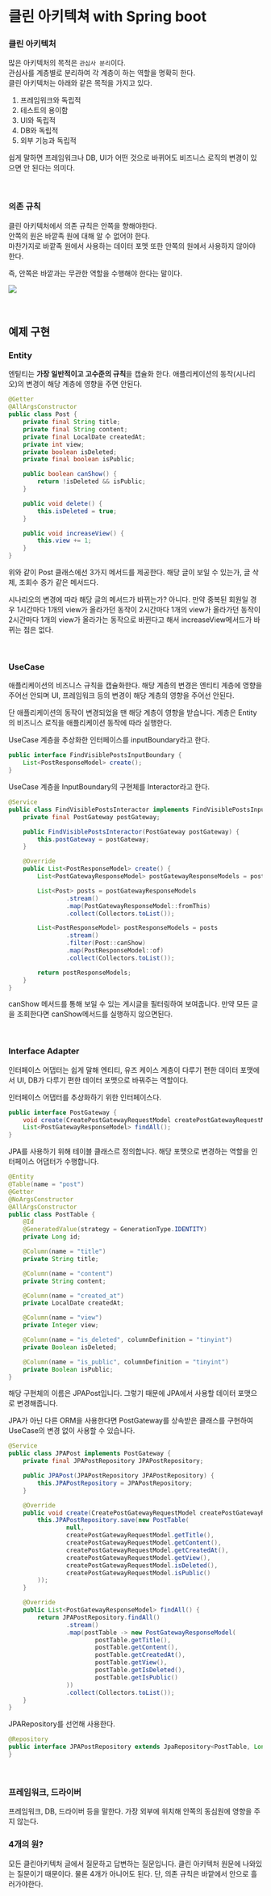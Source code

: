 # 클린 아키텍쳐 with Spring boot


### 클린 아키텍처
많은 아키텍처의 목적은 `관심사 분리`이다.  
관심사를 계층별로 분리하여 각 계층이 하는 역할을 명확히 한다.  
클린 아키텍처는 아래와 같은 목적을 가지고 있다.

1. 프레임워크와 독립적
2. 테스트의 용이함
3. UI와 독립적
4. DB와 독립적
5. 외부 기능과 독립적

쉽게 말하면 프레임워크나 DB, UI가 어떤 것으로 바뀌어도 비즈니스 로직의 변경이 있으면 안 된다는 의미다.

<br>

### 의존 규칙

클린 아키텍처에서 의존 규칙은 안쪽을 향해야한다.  
안쪽의 원은 바깥족 원에 대해 알 수 없어야 한다.  
마찬가지로 바깥족 원에서 사용하는 데이터 포멧 또한 안쪽의 원에서 사용하지 않아야 한다.  
  
즉, 안쪽은 바깥과는 무관한 역할을 수행해야 한다는 말이다.

![](./image/cleanarchitecture.jpeg)

<br>

## 예제 구현

### Entity 
엔팉티는 **가장 일반적이고 고수준의 규칙**을 캡슐화 한다. 애플리케이션의 동작(시나리오)의 변경이 해당 계층에 영향을 주면 안된다.

```java
@Getter
@AllArgsConstructor
public class Post {
    private final String title;
    private final String content;
    private final LocalDate createdAt;
    private int view;
    private boolean isDeleted;
    private final boolean isPublic;

    public boolean canShow() {
        return !isDeleted && isPublic;
    }

    public void delete() {
        this.isDeleted = true;
    }

    public void increaseView() {
        this.view += 1;
    }
}
```
위와 같이 Post 클래스에선 3가지 메서드를 제공한다. 해당 글이 보일 수 있는가, 글 삭제, 조회수 증가 같은 메서드다.  
  
시나리오의 변경에 따라 해당 글의 메서드가 바뀌는가? 아니다. 만약 중복된 회원일 경우 1시간마다 1개의 view가 올라가던 동작이 2시간마다 1개의 view가 올라가던 동작이 2시간마다 1개의 view가 올라가는 동작으로 바뀐다고 해서 increaseView메서드가 바뀌는 점은 없다.

<br>

### UseCase
애플리케이션의 비즈니스 규칙을 캡슐화한다. 해당 계층의 변경은 엔티티 계층에 영향을 주어선 안되며 UI, 프레임워크 등의 변경이 해당 계층의 영향을 주어선 안된다.  
  
단 애플리케이션의 동작이 변경되었을 땐 해당 계층이 영향을 받습니다. 계층은 Entity의 비즈니스 로직을 애플리케이션 동작에 따라 실행한다.  
  
UseCase 계층을 추상화한 인터페이스를 inputBoundary라고 한다.
```java
public interface FindVisiblePostsInputBoundary {
    List<PostResponseModel> create();
}
```
UseCase 계층을 InputBoundary의 구현체를 Interactor라고 한다.

```java
@Service
public class FindVisiblePostsInteractor implements FindVisiblePostsInputBoundary {
    private final PostGateway postGateway;

    public FindVisiblePostsInteractor(PostGateway postGateway) {
        this.postGateway = postGateway;
    }

    @Override
    public List<PostResponseModel> create() {
        List<PostGatewayResponseModel> postGatewayResponseModels = postGateway.findAll();

        List<Post> posts = postGatewayResponseModels
                .stream()
                .map(PostGatewayResponseModel::fromThis)
                .collect(Collectors.toList());

        List<PostResponseModel> postResponseModels = posts
                .stream()
                .filter(Post::canShow)
                .map(PostResponseModel::of)
                .collect(Collectors.toList());

        return postResponseModels;
    }
}
```

canShow 메서드를 통해 보일 수 있는 게시글을 필터링하여 보여줍니다. 만약 모든 글을 조회한다면 canShow메서드를 실행하지 않으면된다.

<br>

### Interface Adapter
인터페이스 어댑터는 쉽게 말해 엔티티, 유즈 케이스 계층이 다루기 편한 데이터 포맷에서 UI, DB가 다루기 편한 데이터 포맷으로 바꿔주는 역할이다.  
  
인터페이스 어댑터를 추상화하기 위한 인터페이스다.

```java
public interface PostGateway {
    void create(CreatePostGatewayRequestModel createPostGatewayRequestModel);
    List<PostGatewayResponseModel> findAll();
}
```
JPA를 사용하기 위해 테이블 클래스르 정의합니다. 해당 포맷으로 변경하는 역할을 인터페이스 어댑터가 수행합니다.

```java
@Entity
@Table(name = "post")
@Getter
@NoArgsConstructor
@AllArgsConstructor
public class PostTable {
    @Id
    @GeneratedValue(strategy = GenerationType.IDENTITY)
    private Long id;

    @Column(name = "title")
    private String title;

    @Column(name = "content")
    private String content;

    @Column(name = "created_at")
    private LocalDate createdAt;

    @Column(name = "view")
    private Integer view;

    @Column(name = "is_deleted", columnDefinition = "tinyint")
    private Boolean isDeleted;

    @Column(name = "is_public", columnDefinition = "tinyint")
    private Boolean isPublic;
}
```

해당 구현체의 이름은 JPAPost입니다. 그렇기 때문에 JPA에서 사용할 데이터 포맷으로 변경해줍니다.  
  
JPA가 아닌 다른 ORM을 사용한다면 PostGateway를 상속받은 클래스를 구현하여 UseCase의 변경 없이 사용할 수 있습니다.

```java
@Service
public class JPAPost implements PostGateway {
    private final JPAPostRepository JPAPostRepository;

    public JPAPost(JPAPostRepository JPAPostRepository) {
        this.JPAPostRepository = JPAPostRepository;
    }

    @Override
    public void create(CreatePostGatewayRequestModel createPostGatewayRequestModel) {
        this.JPAPostRepository.save(new PostTable(
                null,
                createPostGatewayRequestModel.getTitle(),
                createPostGatewayRequestModel.getContent(),
                createPostGatewayRequestModel.getCreatedAt(),
                createPostGatewayRequestModel.getView(),
                createPostGatewayRequestModel.isDeleted(),
                createPostGatewayRequestModel.isPublic()
        ));
    }

    @Override
    public List<PostGatewayResponseModel> findAll() {
        return JPAPostRepository.findAll()
                .stream()
                .map(postTable -> new PostGatewayResponseModel(
                        postTable.getTitle(),
                        postTable.getContent(),
                        postTable.getCreatedAt(),
                        postTable.getView(),
                        postTable.getIsDeleted(),
                        postTable.getIsPublic()
                ))
                .collect(Collectors.toList());
    }
}

```

JPARepository를 선언해 사용한다.

```java
@Repository
public interface JPAPostRepository extends JpaRepository<PostTable, Long> {
}
```

<br>

### 프레임워크, 드라이버
프레임워크, DB, 드라이버 등을 말한다. 가장 외부에 위치해 안쪽의 동심원에 영향을 주지 않는다.

### 4개의 원?
모든 클린아키텍처 글에서 질문하고 답변하는 질문입니다. 클린 아키텍처 원문에 나와있는 질문이기 때문이다. 물론 4개가 아니어도 된다. 단, 의존 규칙은 바깥에서 안으로 흘러가야한다.